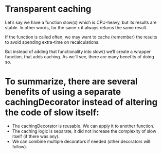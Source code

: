 # Transparent caching
Let’s say we have a function slow(x) which is CPU-heavy, but its results are stable. In other words, for the same x it always returns the same result.

If the function is called often, we may want to cache (remember) the results to avoid spending extra-time on recalculations.

But instead of adding that functionality into slow() we’ll create a wrapper function, that adds caching. As we’ll see, there are many benefits of doing so.

# To summarize, there are several benefits of using a separate cachingDecorator instead of altering the code of slow itself:

- The cachingDecorator is reusable. We can apply it to another function.
- The caching logic is separate, it did not increase the complexity of slow itself (if there was any).
- We can combine multiple decorators if needed (other decorators will follow).